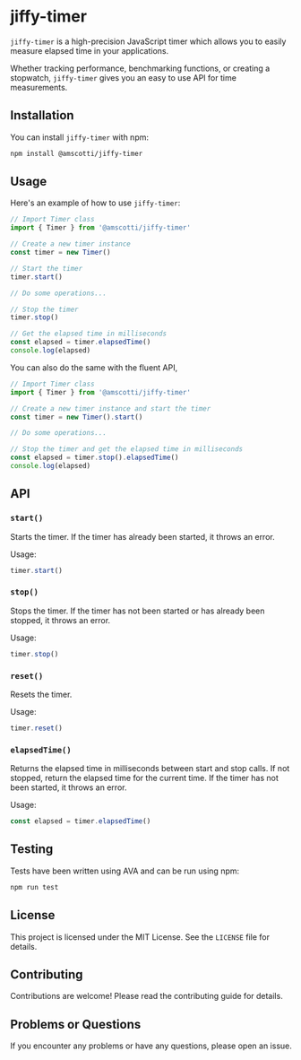 # jiffy-timer

`jiffy-timer` is a high-precision JavaScript timer which allows you to easily measure elapsed time in your applications. 

Whether tracking performance, benchmarking functions, or creating a stopwatch, `jiffy-timer` gives you an easy to use API for time measurements.

## Installation

You can install `jiffy-timer` with npm:

```bash
npm install @amscotti/jiffy-timer
```

## Usage

Here's an example of how to use `jiffy-timer`:

```javascript
// Import Timer class
import { Timer } from '@amscotti/jiffy-timer'

// Create a new timer instance
const timer = new Timer()

// Start the timer
timer.start()

// Do some operations... 

// Stop the timer
timer.stop()

// Get the elapsed time in milliseconds 
const elapsed = timer.elapsedTime()
console.log(elapsed)
```

You can also do the same with the fluent API, 

```javascript
// Import Timer class
import { Timer } from '@amscotti/jiffy-timer'

// Create a new timer instance and start the timer
const timer = new Timer().start()

// Do some operations... 

// Stop the timer and get the elapsed time in milliseconds 
const elapsed = timer.stop().elapsedTime()
console.log(elapsed)
```

## API

### `start()`

Starts the timer. If the timer has already been started, it throws an error.

Usage:
```javascript
timer.start()
```

### `stop()`

Stops the timer. If the timer has not been started or has already been stopped, it throws an error.

Usage:
```javascript
timer.stop()
```

### `reset()`

Resets the timer.

Usage:
```javascript
timer.reset()
```


### `elapsedTime()`

Returns the elapsed time in milliseconds between start and stop calls. If not stopped, return the elapsed time for the current time. If the timer has not been started, it throws an error.

Usage:
```javascript
const elapsed = timer.elapsedTime()
```

## Testing

Tests have been written using AVA and can be run using npm:

```bash
npm run test
```

## License

This project is licensed under the MIT License. See the `LICENSE` file for details.

## Contributing

Contributions are welcome! Please read the contributing guide for details.

## Problems or Questions

If you encounter any problems or have any questions, please open an issue.
